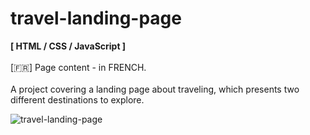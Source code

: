 # travel-landing-page
<strong>[ HTML / CSS / JavaScript ]</strong>
<br><br>
[:fr:] Page content - in FRENCH.
<br><br> 
A project covering a landing page about traveling, which presents two different destinations to explore. 

![travel-landing-page](https://user-images.githubusercontent.com/108018406/175349065-9a6111eb-4331-4bf3-b3b6-0334488f21d9.png)


